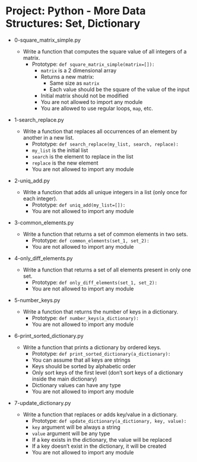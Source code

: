# Project: Python - More Data Structures: Set, Dictionary

*   0-square_matrix_simple.py
    - Write a function that computes the square value of all integers of a matrix.
      - Prototype: `def square_matrix_simple(matrix=[]):`
        - `matrix` is a 2 dimensional array
        - Returns a new matrix:
          - Same size as `matrix`
          - Each value should be the square of the value of the input
        - Initial matrix should not be modified
        - You are not allowed to import any module
        - You are allowed to use regular loops, `map`, etc.

*   1-search_replace.py
    - Write a function that replaces all occurrences of an element by another in a new list.
      - Prototype: `def search_replace(my_list, search, replace):`
      - `my_list` is the initial list
      - `search` is the element to replace in the list
      - `replace` is the new element
      - You are not allowed to import any module

*   2-uniq_add.py
    - Write a function that adds all unique integers in a list (only once for each integer).
      - Prototype: `def uniq_add(my_list=[]):`
      - You are not allowed to import any module

*   3-common_elements.py
    - Write a function that returns a set of common elements in two sets.
      - Prototype: `def common_elements(set_1, set_2):`
      - You are not allowed to import any module

*   4-only_diff_elements.py
    - Write a function that returns a set of all elements present in only one set.
      - Prototype: `def only_diff_elements(set_1, set_2):`
      - You are not allowed to import any module

*   5-number_keys.py
    - Write a function that returns the number of keys in a dictionary.
      - Prototype: `def number_keys(a_dictionary):`
      - You are not allowed to import any module

*   6-print_sorted_dictionary.py
    - Write a function that prints a dictionary by ordered keys.
      - Prototype: `def print_sorted_dictionary(a_dictionary):`
      - You can assume that all keys are strings
      - Keys should be sorted by alphabetic order
      - Only sort keys of the first level (don’t sort keys of a dictionary inside the main dictionary)
      - Dictionary values can have any type
      - You are not allowed to import any module

*   7-update_dictionary.py
    - Write a function that replaces or adds key/value in a dictionary.
      - Prototype: `def update_dictionary(a_dictionary, key, value):`
      - `key` argument will be always a string
      - `value` argument will be any type
      - If a key exists in the dictionary, the value will be replaced
      - If a key doesn’t exist in the dictionary, it will be created
      - You are not allowed to import any module

